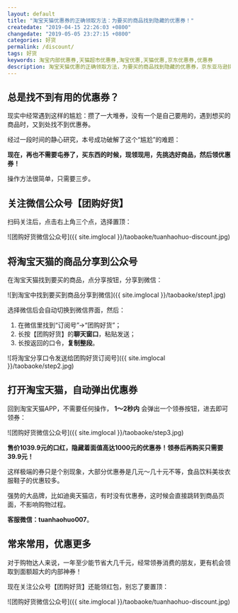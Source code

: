 ```yaml
---
layout: default
title: "淘宝天猫优惠券的正确领取方法：为要买的商品找到隐藏的优惠券！"
createdate: "2019-04-15 22:26:03 +0800"
changedate: "2019-05-05 23:27:15 +0800"
categories: 好货
permalink: /discount/
tags: 好货
keywords: 淘宝内部优惠券,天猫超市优惠券,淘宝优惠,天猫优惠,京东优惠券,优惠券
description: 淘宝天猫优惠的正确领取方法，为要买的商品找到隐藏的优惠券，京东亚马逊拼多多唯品会准备中
---
```


## 总是找不到有用的优惠券？

现实中经常遇到这样的尴尬：攒了一大堆券，没有一个是自己要用的，遇到想买的商品时，又到处找不到优惠券。

经过一段时间的静心研究，本号成功破解了这个“尴尬”的难题：

**现在，再也不需要屯券了，买东西的时候，现领现用，先挑选好商品，然后领优惠券！**

操作方法很简单，只需要三步。

## 关注微信公众号【团购好货】

扫码关注后，点击右上角三个点，选择置顶：

![团购好货微信公众号]({{ site.imglocal }}/taobaoke/tuanhaohuo-discount.jpg)

## 将淘宝天猫的商品分享到公众号

在淘宝天猫找到要买的商品，点分享按钮，分享到微信：

![到淘宝中找到要买到商品分享到微信]({{ site.imglocal }}/taobaoke/step1.jpg)

选择微信后会自动切换到微信界面，然后：

1. 在微信里找到“订阅号”->“团购好货”；
2. 长按【团购好货】的**聊天窗口**，粘贴发送；
3. 长按返回的口令，**复制整段**。

![将淘宝分享口令发送给团购好货订阅号]({{ site.imglocal }}/taobaoke/step2.jpg)

## 打开淘宝天猫，自动弹出优惠券

回到淘宝天猫APP，不需要任何操作， **1～2秒内** 会弹出一个领券按钮，进去即可领券：

![团购好货微信公众号]({{ site.imglocal }}/taobaoke/step3.jpg)

**售价1039.9元的口红，隐藏着面值高达1000元的优惠券！领券后再购买只需要39.9元！**

这样极端的券只是个别现象，大部分优惠券是几元～几十元不等，食品饮料美妆衣服鞋子的优惠较多。

强势的大品牌，比如迪奥天猫店，有时没有优惠券，这时候会直接跳转到商品页面，不影响购物过程。

**客服微信：tuanhaohuo007**。

## 常来常用，优惠更多

对于购物达人来说，一年至少能节省大几千元，经常领券消费的朋友，更有机会领取到面额超大的内部神券！

现在关注公众号【团购好货】还能领红包，别忘了要置顶：

![团购好货微信公众号]({{ site.imglocal }}/taobaoke/tuanhaohuo-discount.jpg)
